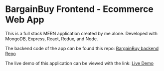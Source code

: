 # BargainBuy Frontend - Ecommerce Web App

This is a full stack MERN application created by me alone. Developed with MongoDB, Express, React, Redux, and Node.

The backend code of the app can be found this repo:
[BargainBuy backend Repo](https://github.com/RioterTrov97/bargainbuy-backend)

The live demo of this application can be viewed with the link:
[Live Demo](https://bargainbuy.herokuapp.com/)
